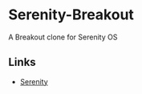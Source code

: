 # Serenity-Breakout
A Breakout clone for Serenity OS

## Links 
* [Serenity](https://github.com/SerenityOS/serenity)